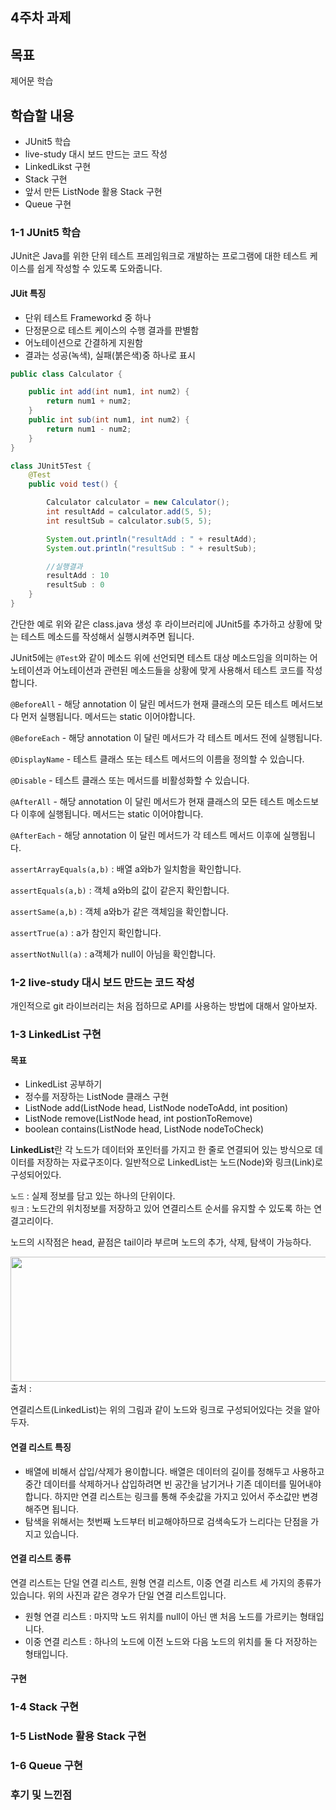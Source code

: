 ## 4주차 과제

## 목표
제어문 학습
## 학습할 내용
- JUnit5 학습
- live-study 대시 보드 만드는 코드 작성
- LinkedLikst 구현
- Stack 구현
- 앞서 만든 ListNode 활용 Stack 구현
- Queue 구현

### 1-1 JUnit5 학습
JUnit은 Java를 위한 단위 테스트 프레임워크로 개발하는 프로그램에 대한 테스트 케이스를 쉽게 작성할 수 있도록 도와줍니다.

#### JUit 특징
- 단위 테스트 Frameworkd 중 하나
- 단정문으로 테스트 케이스의 수행 결과를 판별함
- 어노테이션으로 간결하게 지원함
- 결과는 성공(녹색), 실패(붉은색)중 하나로 표시

```java
public class Calculator {

    public int add(int num1, int num2) {
        return num1 + num2;
    }   
    public int sub(int num1, int num2) {
        return num1 - num2;
    }
}
```

```java
class JUnit5Test {
    @Test
    public void test() {

        Calculator calculator = new Calculator();
        int resultAdd = calculator.add(5, 5);       
        int resultSub = calculator.sub(5, 5);

        System.out.println("resultAdd : " + resultAdd);       
        System.out.println("resultSub : " + resultSub);

        //실행결과
        resultAdd : 10
        resultSub : 0
    }
}
```
간단한 예로 위와 같은 class.java 생성 후 라이브러리에 JUnit5를 추가하고 상황에 맞는 테스트 메소드를 작성해서 실행시켜주면 됩니다.

JUnit5에는 `@Test`와 같이 메소드 위에 선언되면 테스트 대상 메소드임을 의미하는 어노테이션과 어노테이션과 관련된 메소드들을 상황에 맞게 사용해서 테스트 코드를 작성합니다.

`@BeforeAll` - 해당 annotation 이 달린 메서드가 현재 클래스의 모든 테스트 메서드보다 먼저 실행됩니다. 메서드는 static 이어야합니다.

`@BeforeEach` - 해당 annotation 이 달린 메서드가 각 테스트 메서드 전에 실행됩니다.

`@DisplayName` - 테스트 클래스 또는 테스트 메서드의 이름을 정의할 수 있습니다.

`@Disable` - 테스트 클래스 또는 메서드를 비활성화할 수 있습니다.

`@AfterAll` - 해당 annotation 이 달린 메서드가 현재 클래스의 모든 테스트 메소드보다 이후에 실행됩니다. 메서드는 static 이어야합니다.

`@AfterEach` - 해당 annotation 이 달린 메서드가 각 테스트 메서드 이후에 실행됩니다.

`assertArrayEquals(a,b)` : 배열 a와b가 일치함을 확인합니다.

`assertEquals(a,b)` : 객체 a와b의 값이 같은지 확인합니다.

`assertSame(a,b)` : 객체 a와b가 같은 객체임을 확인합니다.

`assertTrue(a)` : a가 참인지 확인합니다.

`assertNotNull(a)` : a객체가 null이 아님을 확인합니다.

### 1-2 live-study 대시 보드 만드는 코드 작성
개인적으로 git 라이브러리는 처음 접하므로 API를 사용하는 방법에 대해서 알아보자.



### 1-3 LinkedList 구현
#### 목표
- LinkedList 공부하기
- 정수를 저장하는 ListNode 클래스 구현
- ListNode add(ListNode head, ListNode nodeToAdd, int position)
- ListNode remove(ListNode head, int postionToRemove)
- boolean contains(ListNode head, ListNode nodeToCheck)

**LinkedList**란 각 노드가 데이터와 포인터를 가지고 한 줄로 연결되어 있는 방식으로 데이터를 저장하는 자료구조이다. 일반적으로 LinkedList는 노드(Node)와 링크(Link)로 구성되어있다. 

`노드` : 실제 정보를 담고 있는 하나의 단위이다.   
`링크` : 노드간의 위치정보를 저장하고 있어 연결리스트 순서를 유지할 수 있도록 하는 연결고리이다.

노드의 시작점은 head, 끝점은 tail이라 부르며 노드의 추가, 삭제, 탐색이 가능하다.

<img src="https://postfiles.pstatic.net/MjAyMDEyMDFfMjU2/MDAxNjA2Nzk3NDA4OTUy.2vXZPVs0TxU4EY3SVip7YHQTL2Vs1fZl9pYvXetXnHgg.rhiZXuoyBBs81HDVW7AkSJleEvevaV_Jji_GQbu7BIEg.PNG.swoh1227/1.PNG?type=w773" width="600" height="200">
출처 : <https://blog.naver.com/swoh1227/222161294264>

연결리스트(LinkedList)는 위의 그림과 같이 노드와 링크로 구성되어있다는 것을 알아두자.

#### 연결 리스트 특징
- 배열에 비해서 삽입/삭제가 용이합니다.
배열은 데이터의 길이를 정해두고 사용하고 중간 데이터를 삭제하거나 삽입하려면 빈 공간을 남기거나 기존 데이터를 밀어내야합니다. 하지만 연결 리스트는 링크를 통해 주솟값을 가지고 있어서 주소값만 변경해주면 됩니다.
- 탐색을 위해서는 첫번째 노드부터 비교해야하므로 검색속도가 느리다는 단점을 가지고 있습니다.

#### 연결 리스트 종류
연결 리스트는 단일 연결 리스트, 원형 연결 리스트, 이중 연결 리스트 세 가지의 종류가 있습니다.
위의 사진과 같은 경우가 단일 연결 리스트입니다.
- 원형 연결 리스트 : 마지막 노드 위치를 null이 아닌 맨 처음 노드를 가르키는 형태입니다.
- 이중 연결 리스트 :  하나의 노드에 이전 노드와 다음 노드의 위치를 둘 다 저장하는 형태입니다.

#### 구현


### 1-4 Stack 구현


### 1-5 ListNode 활용 Stack 구현


### 1-6 Queue 구현


### 후기 및 느낀점
